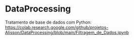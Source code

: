 # DataProcessing
Tratamento de base de dados com Python: https://colab.research.google.com/github/projetos-Alisson/DataProcessing/blob/main/Filtragem_de_Dados.ipynb
